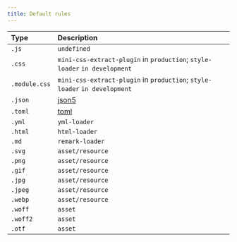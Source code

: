 ```yaml
---
title: Default rules
---
```


| Type          | Description                                                                |
| :------------ | :------------------------------------------------------------------------- |
| `.js`         | `undefined`                                                                |
| `.css`        | `mini-css-extract-plugin` in `production`; `style-loader` `in development` |
| `.module.css` | `mini-css-extract-plugin` in `production`; `style-loader` `in development` |
| `.json`       | [json5](https://npmjs.com/package/json5)                                   |
| `.toml`       | [toml](https://npmjs.com/package/toml)                                     |
| `.yml`        | `yml-loader`                                                               |
| `.html`       | `html-loader`                                                              |
| `.md`         | `remark-loader`                                                            |
| `.svg`        | `asset/resource`                                                           |
| `.png`        | `asset/resource`                                                           |
| `.gif`        | `asset/resource`                                                           |
| `.jpg`        | `asset/resource`                                                           |
| `.jpeg`       | `asset/resource`                                                           |
| `.webp`       | `asset/resource`                                                           |
| `.woff`       | `asset`                                                                    |
| `.woff2`      | `asset`                                                                    |
| `.otf`        | `asset`                                                                    |
